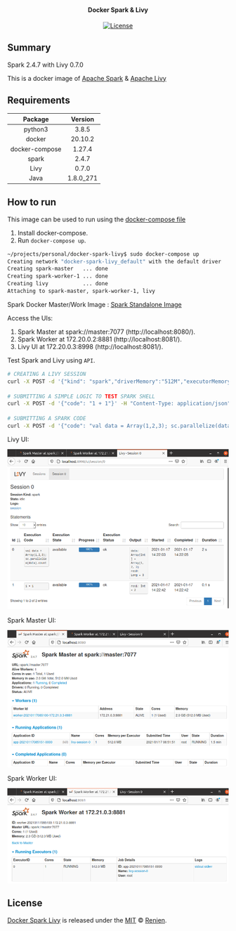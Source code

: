 <h1 align="center">
  <h4 align="center">Docker Spark & Livy</h4>
</h1>

<p align="center">
       <a href="">
           <img src="https://img.shields.io/npm/l/express.svg?maxAge=2592000&style=flat-square"
                alt="License">
         </a>
    </p>

## Summary

Spark 2.4.7 with Livy 0.7.0

This is a docker image of [Apache Spark](https://spark.apache.org/) & [Apache Livy](https://livy.apache.org/)

## Requirements

|Package|Version|  
|:-----:|:-----:|  
|python3|3.8.5|  
|docker|20.10.2|
|docker-compose|1.27.4|
|spark|2.4.7|
|Livy|0.7.0|
|Java|1.8.0_271|

## How to run

This image can be used to run using the [docker-compose file](docker-compose.yml)

1. Install docker-compose.
2. Run `docker-compose up`.

```sh
~/projects/personal/docker-spark-livy$ sudo docker-compose up
Creating network "docker-spark-livy_default" with the default driver
Creating spark-master   ... done
Creating spark-worker-1 ... done
Creating livy           ... done
Attaching to spark-master, spark-worker-1, livy
```

Spark Docker Master/Work Image : [Spark Standalone Image](https://hub.docker.com/r/renien/spark-stand-alone)  

Access the UIs:
1. Spark Master at spark://master:7077 (http://localhost:8080/).
2. Spark Worker at 172.20.0.2:8881 (http://localhost:8081/).
3. Livy UI at 172.20.0.3:8998 (http://localhost:8081/).

Test Spark and Livy using `API`.
```sh
# CREATING A LIVY SESSION
curl -X POST -d '{"kind": "spark","driverMemory":"512M","executorMemory":"512M"}' -H "Content-Type: application/json" http://localhost:8998/sessions/

# SUBMITTING A SIMPLE LOGIC TO TEST SPARK SHELL
curl -X POST -d '{"code": "1 + 1"}' -H "Content-Type: application/json" http://localhost:8998/sessions/0/statements

# SUBMITTING A SPARK CODE
curl -X POST -d '{"code": "val data = Array(1,2,3); sc.parallelize(data).count"}' -H "Content-Type: application/json" http://localhost:8998/sessions/0/statements
```

Livy UI:

![LivyUI](https://raw.githubusercontent.com/Renien/docker-spark-livy/master/doc/livy-ui.png "LivyUI")

Spark Master UI:

![SparkMaster](https://raw.githubusercontent.com/Renien/docker-spark-livy/master/doc/spark-master.png "SparkMaster")

Spark Worker UI:

![SparkWorker](https://raw.githubusercontent.com/Renien/docker-spark-livy/master/doc/spark-worker.png "SparkWorker")

## License
[Docker Spark Livy](https://github.com/Renien/docker-spark-livy) is released under the [MIT](https://opensource.org/licenses/MIT) © [Renien](https://github.com/Renien).

